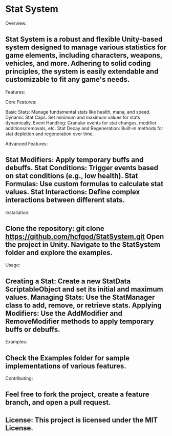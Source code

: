 # Stat System

Overview:

Stat System is a robust and flexible Unity-based system designed to manage various statistics for game elements, including characters, weapons, vehicles, and more. Adhering to solid coding principles, the system is easily extendable and customizable to fit any game's needs.
----------------------------------------------------------------------------------------------------

Features:

Core Features:

Basic Stats: Manage fundamental stats like health, mana, and speed.
Dynamic Stat Caps: Set minimum and maximum values for stats dynamically.
Event Handling: Granular events for stat changes, modifier additions/removals, etc.
Stat Decay and Regeneration: Built-in methods for stat depletion and regeneration over time.

Advanced Features:

Stat Modifiers: Apply temporary buffs and debuffs.
Stat Conditions: Trigger events based on stat conditions (e.g., low health).
Stat Formulas: Use custom formulas to calculate stat values.
Stat Interactions: Define complex interactions between different stats.
---------------------------------------------------------------------------------------------------

Installation:

Clone the repository: git clone https://github.com/hcfgod/StatSystem.git
Open the project in Unity.
Navigate to the StatSystem folder and explore the examples.
---------------------------------------------------------------------------------------------------

Usage:

Creating a Stat: Create a new StatData ScriptableObject and set its initial and maximum values.
Managing Stats: Use the StatManager class to add, remove, or retrieve stats.
Applying Modifiers: Use the AddModifier and RemoveModifier methods to apply temporary buffs or debuffs.
---------------------------------------------------------------------------------------------------

Examples:

Check the Examples folder for sample implementations of various features.
---------------------------------------------------------------------------------------------------

Contributing:

Feel free to fork the project, create a feature branch, and open a pull request.
---------------------------------------------------------------------------------------------------

License:
This project is licensed under the MIT License.
---------------------------------------------------------------------------------------------------
